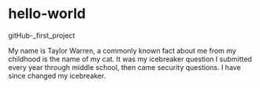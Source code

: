 # hello-world
gitHub-_first_project

My name is Taylor Warren,
a commonly known fact about me from my childhood is the name of my cat. It was my icebreaker question I submitted every year through middle school, then came security questions. I have since changed my icebreaker.
